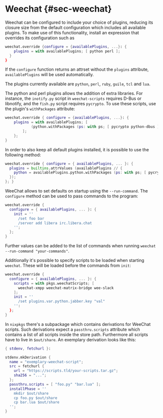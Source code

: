 # Weechat {#sec-weechat}

Weechat can be configured to include your choice of plugins, reducing its closure size from the default configuration which includes all available plugins. To make use of this functionality, install an expression that overrides its configuration such as

```nix
weechat.override {configure = {availablePlugins, ...}: {
    plugins = with availablePlugins; [ python perl ];
  }
}
```

If the `configure` function returns an attrset without the `plugins` attribute, `availablePlugins` will be used automatically.

The plugins currently available are `python`, `perl`, `ruby`, `guile`, `tcl` and `lua`.

The python and perl plugins allows the addition of extra libraries. For instance, the `inotify.py` script in `weechat-scripts` requires D-Bus or libnotify, and the `fish.py` script requires `pycrypto`. To use these scripts, use the plugin's `withPackages` attribute:

```nix
weechat.override { configure = {availablePlugins, ...}: {
    plugins = with availablePlugins; [
            (python.withPackages (ps: with ps; [ pycrypto python-dbus ]))
        ];
    };
}
```

In order to also keep all default plugins installed, it is possible to use the following method:

```nix
weechat.override { configure = { availablePlugins, ... }: {
  plugins = builtins.attrValues (availablePlugins // {
    python = availablePlugins.python.withPackages (ps: with ps; [ pycrypto python-dbus ]);
  });
}; }
```

WeeChat allows to set defaults on startup using the `--run-command`. The `configure` method can be used to pass commands to the program:

```nix
weechat.override {
  configure = { availablePlugins, ... }: {
    init = ''
      /set foo bar
      /server add libera irc.libera.chat
    '';
  };
}
```

Further values can be added to the list of commands when running `weechat --run-command "your-commands"`.

Additionally it's possible to specify scripts to be loaded when starting `weechat`. These will be loaded before the commands from `init`:

```nix
weechat.override {
  configure = { availablePlugins, ... }: {
    scripts = with pkgs.weechatScripts; [
      weechat-xmpp weechat-matrix-bridge wee-slack
    ];
    init = ''
      /set plugins.var.python.jabber.key "val"
    '':
  };
}
```

In `nixpkgs` there's a subpackage which contains derivations for WeeChat scripts. Such derivations expect a `passthru.scripts` attribute which contains a list of all scripts inside the store path. Furthermore all scripts have to live in `$out/share`. An exemplary derivation looks like this:

```nix
{ stdenv, fetchurl }:

stdenv.mkDerivation {
  name = "exemplary-weechat-script";
  src = fetchurl {
    url = "https://scripts.tld/your-scripts.tar.gz";
    sha256 = "...";
  };
  passthru.scripts = [ "foo.py" "bar.lua" ];
  installPhase = ''
    mkdir $out/share
    cp foo.py $out/share
    cp bar.lua $out/share
  '';
}
```
